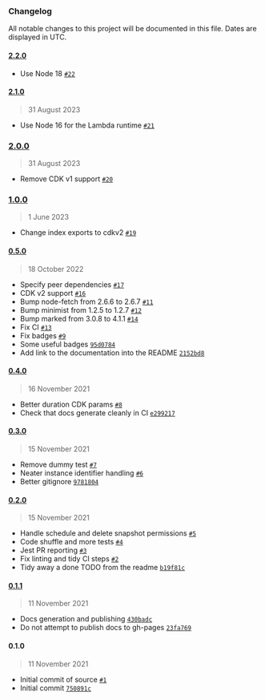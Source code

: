 ### Changelog

All notable changes to this project will be documented in this file. Dates are displayed in UTC.

#### [2.2.0](https://github.com/isotoma/aurora-snapshot-copier-cdk/compare/2.1.0...2.2.0)

- Use Node 18 [`#22`](https://github.com/isotoma/aurora-snapshot-copier-cdk/pull/22)

#### [2.1.0](https://github.com/isotoma/aurora-snapshot-copier-cdk/compare/2.0.0...2.1.0)

> 31 August 2023

- Use Node 16 for the Lambda runtime [`#21`](https://github.com/isotoma/aurora-snapshot-copier-cdk/pull/21)

### [2.0.0](https://github.com/isotoma/aurora-snapshot-copier-cdk/compare/1.0.0...2.0.0)

> 31 August 2023

- Remove CDK v1 support [`#20`](https://github.com/isotoma/aurora-snapshot-copier-cdk/pull/20)

### [1.0.0](https://github.com/isotoma/aurora-snapshot-copier-cdk/compare/0.5.0...1.0.0)

> 1 June 2023

- Change index exports to cdkv2 [`#19`](https://github.com/isotoma/aurora-snapshot-copier-cdk/pull/19)

#### [0.5.0](https://github.com/isotoma/aurora-snapshot-copier-cdk/compare/0.4.0...0.5.0)

> 18 October 2022

- Specify peer dependencies [`#17`](https://github.com/isotoma/aurora-snapshot-copier-cdk/pull/17)
- CDK v2 support [`#16`](https://github.com/isotoma/aurora-snapshot-copier-cdk/pull/16)
- Bump node-fetch from 2.6.6 to 2.6.7 [`#11`](https://github.com/isotoma/aurora-snapshot-copier-cdk/pull/11)
- Bump minimist from 1.2.5 to 1.2.7 [`#12`](https://github.com/isotoma/aurora-snapshot-copier-cdk/pull/12)
- Bump marked from 3.0.8 to 4.1.1 [`#14`](https://github.com/isotoma/aurora-snapshot-copier-cdk/pull/14)
- Fix CI [`#13`](https://github.com/isotoma/aurora-snapshot-copier-cdk/pull/13)
- Fix badges [`#9`](https://github.com/isotoma/aurora-snapshot-copier-cdk/pull/9)
- Some useful badges [`95d0784`](https://github.com/isotoma/aurora-snapshot-copier-cdk/commit/95d078421f25bdf2d0da6da1b1a4a0ab276bfe26)
- Add link to the documentation into the README [`2152bd8`](https://github.com/isotoma/aurora-snapshot-copier-cdk/commit/2152bd8020f1f6846d69c0eeba29868afcbc22ed)

#### [0.4.0](https://github.com/isotoma/aurora-snapshot-copier-cdk/compare/0.3.0...0.4.0)

> 16 November 2021

- Better duration CDK params [`#8`](https://github.com/isotoma/aurora-snapshot-copier-cdk/pull/8)
- Check that docs generate cleanly in CI [`e299217`](https://github.com/isotoma/aurora-snapshot-copier-cdk/commit/e2992171555c70cea5ac323d041ae008c95df27d)

#### [0.3.0](https://github.com/isotoma/aurora-snapshot-copier-cdk/compare/0.2.0...0.3.0)

> 15 November 2021

- Remove dummy test [`#7`](https://github.com/isotoma/aurora-snapshot-copier-cdk/pull/7)
- Neater instance identifier handling [`#6`](https://github.com/isotoma/aurora-snapshot-copier-cdk/pull/6)
- Better gitignore [`9781804`](https://github.com/isotoma/aurora-snapshot-copier-cdk/commit/9781804633aa18fb356a8cc758c14221533af170)

#### [0.2.0](https://github.com/isotoma/aurora-snapshot-copier-cdk/compare/0.1.1...0.2.0)

> 15 November 2021

- Handle schedule and delete snapshot permissions [`#5`](https://github.com/isotoma/aurora-snapshot-copier-cdk/pull/5)
- Code shuffle and more tests [`#4`](https://github.com/isotoma/aurora-snapshot-copier-cdk/pull/4)
- Jest PR reporting [`#3`](https://github.com/isotoma/aurora-snapshot-copier-cdk/pull/3)
- Fix linting and tidy CI steps [`#2`](https://github.com/isotoma/aurora-snapshot-copier-cdk/pull/2)
- Tidy away a done TODO from the readme [`b19f81c`](https://github.com/isotoma/aurora-snapshot-copier-cdk/commit/b19f81c56e8f419b854ba32123818505ad65338a)

#### [0.1.1](https://github.com/isotoma/aurora-snapshot-copier-cdk/compare/0.1.0...0.1.1)

> 11 November 2021

- Docs generation and publishing [`430badc`](https://github.com/isotoma/aurora-snapshot-copier-cdk/commit/430badcc995d42444c924d2ed4d107670792f3dd)
- Do not attempt to publish docs to gh-pages [`23fa769`](https://github.com/isotoma/aurora-snapshot-copier-cdk/commit/23fa769c8c29c69703c8614f205e7f9de91da6a5)

#### 0.1.0

> 11 November 2021

- Initial commit of source [`#1`](https://github.com/isotoma/aurora-snapshot-copier-cdk/pull/1)
- Initial commit [`750891c`](https://github.com/isotoma/aurora-snapshot-copier-cdk/commit/750891cf04050dd5e9d83dbfc6fe9f7f45507213)

